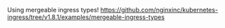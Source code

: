 Using mergeable ingress types!
https://github.com/nginxinc/kubernetes-ingress/tree/v1.8.1/examples/mergeable-ingress-types